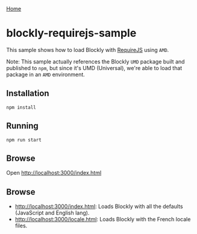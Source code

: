 [Home](../README.md)

# blockly-requirejs-sample

This sample shows how to load Blockly with [RequireJS](https://requirejs.org/) using ``AMD``.

Note: This sample actually references the Blockly ``UMD`` package built and published to ``npm``, but since it's UMD (Universal), we're able to load that package in an ``AMD`` environment.

## Installation

```
npm install
```

## Running

```
npm run start
```

## Browse

Open [http://localhost:3000/index.html](http://localhost:3000/index.html)

## Browse

- [http://localhost:3000/index.html](http://localhost:3000/index.html): Loads Blockly with all the defaults (JavaScript and English lang).
- [http://localhost:3000/locale.html](http://localhost:3000/locale.html): Loads Blockly with the French locale files.